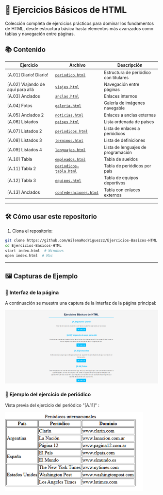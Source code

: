 # 🚀 Ejercicios Básicos de HTML

Colección completa de ejercicios prácticos para dominar los fundamentos de HTML, desde estructura básica hasta elementos más avanzados como tablas y navegación entre páginas.

## 📚 Contenido

| Ejercicio | Archivo | Descripción |
|-----------|---------|-------------|
| [A.01] Diario! Diario! | [`periodico.html`](./periodico.html) | Estructura de periódico con titulares |
| [A.02] Viajando de aquí para allá | [`viajes.html`](./viajes.html) | Navegación entre páginas |
| [A.03] Anclados | [`anclas.html`](./anclas.html) | Enlaces internos |
| [A.04] Fotos | [`galeria.html`](./galeria.html) | Galería de imágenes navegable |
| [A.05] Anclados 2 | [`noticias.html`](./noticias.html) | Enlaces a anclas externas |
| [A.06] Listados | [`paises.html`](./paises.html) | Lista ordenada de países |
| [A.07] Listados 2 | [`periodicos.html`](./periodicos.html) | Lista de enlaces a periódicos |
| [A.08] Listados 3 | [`terminos.html`](./terminos.html) | Lista de definiciones |
| [A.09] Listados 4 | [`lenguajes.html`](./lenguajes.html) | Lista de lenguajes de programación |
| [A.10] Tabla | [`empleados.html`](./empleados.html) | Tabla de sueldos |
| [A.11] Tabla 2 | [`periodicos-tabla.html`](./periodicos-tabla.html) | Tabla de periódicos por país |
| [A.12] Tabla 3 | [`equipos.html`](./equipos.html) | Tabla de equipos deportivos |
| [A.13] Anclados | [`confederaciones.html`](./confederaciones.html) | Tabla con enlaces externos |

---

## 🛠️ Cómo usar este repositorio

1. Clona el repositorio:
```bash
git clone https://github.com/WilenaRodriguezzz/Ejercicios-Basicos-HTML.git
cd Ejercicios-Basicos-HTML
start index.html  # Windows
open index.html  # Mac
```


---

## 🖼️ Capturas de Ejemplo

### 📄 Interfaz de la página

A continuación se muestra una captura de la interfaz de la página principal:

![Captura página principal](/imagenes/principal.png)

### 📰 Ejemplo del ejercicio de periódico

Vista previa del ejercicio del periódico "[A.11]" :

![Captura periódico](/imagenes/periodico.png)
